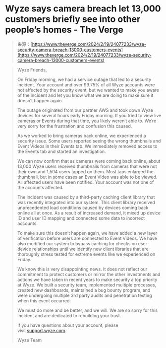 <!--yml
category: 未分类
date: 2024-05-27 15:00:02
-->

# Wyze says camera breach let 13,000 customers briefly see into other people’s homes - The Verge

> 来源：[https://www.theverge.com/2024/2/19/24077233/wyze-security-camera-breach-13000-customers-events](https://www.theverge.com/2024/2/19/24077233/wyze-security-camera-breach-13000-customers-events)

> Wyze Friends,
> 
> On Friday morning, we had a service outage that led to a security incident. Your account and over 99.75% of all Wyze accounts were not affected by the security event, but we wanted to make you aware of the incident and let you know what we are doing to make sure it doesn’t happen again.
> 
> The outage originated from our partner AWS and took down Wyze devices for several hours early Friday morning. If you tried to view live cameras or Events during that time, you likely weren’t able to. We’re very sorry for the frustration and confusion this caused.
> 
> As we worked to bring cameras back online, we experienced a security issue. Some users reported seeing the wrong thumbnails and Event Videos in their Events tab. We immediately removed access to the Events tab and started an investigation.
> 
> We can now confirm that as cameras were coming back online, about 13,000 Wyze users received thumbnails from cameras that were not their own and 1,504 users tapped on them. Most taps enlarged the thumbnail, but in some cases an Event Video was able to be viewed. All affected users have been notified. Your account was not one of the accounts affected.
> 
> The incident was caused by a third-party caching client library that was recently integrated into our system. This client library received unprecedented load conditions caused by devices coming back online all at once. As a result of increased demand, it mixed up device ID and user ID mapping and connected some data to incorrect accounts.
> 
> To make sure this doesn’t happen again, we have added a new layer of verification before users are connected to Event Videos. We have also modified our system to bypass caching for checks on user-device relationships until we identify new client libraries that are thoroughly stress tested for extreme events like we experienced on Friday.
> 
> We know this is very disappointing news. It does not reflect our commitment to protect customers or mirror the other investments and actions we have taken in recent years to make security a top priority at Wyze. We built a security team, implemented multiple processes, created new dashboards, maintained a bug bounty program, and were undergoing multiple 3rd party audits and penetration testing when this event occurred.
> 
> We must do more and be better, and we will. We are so sorry for this incident and are dedicated to rebuilding your trust.
> 
> If you have questions about your account, please visit [support.wyze.com](http://support.wyze.com/).
> 
> Wyze Team